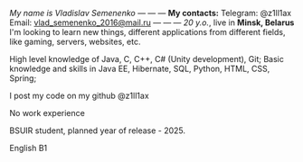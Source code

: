 *My name is Vladislav Semenenko*
— — —
**My contacts:**
Telegram: @z1ll1ax
Email: vlad_semenenko_2016@mail.ru
— — —
*20 y.o.*, live in **Minsk, Belarus**
I'm looking to learn new things, different applications from different fields, like gaming, servers, websites, etc.

High level knowledge of Java, C, C++, C# (Unity development), Git;
Basic knowledge and skills in Java EE, Hibernate, SQL, Python, HTML, CSS, Spring;

I post my code on my github @z1ll1ax

No work experience

BSUIR student, planned year of release - 2025.

English B1
